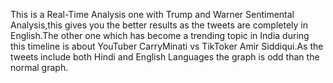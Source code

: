 This is a Real-Time Analysis one with Trump and Warner Sentimental Analysis,this gives you the better results as the tweets are completely in English.The other one which has become a trending topic in India during this timeline is about YouTuber CarryMinati vs TikToker Amir Siddiqui.As the tweets include both Hindi and English Languages the graph is odd than the normal graph.
